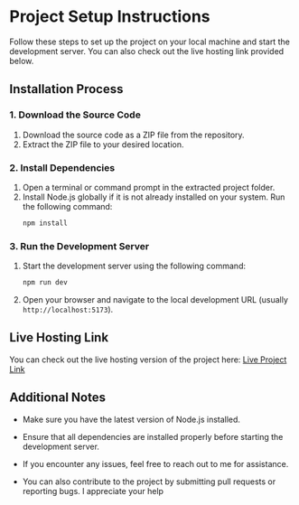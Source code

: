 # Project Setup Instructions

Follow these steps to set up the project on your local machine and start the development server. You can also check out the live hosting link provided below.

## Installation Process

### 1. Download the Source Code

1. Download the source code as a ZIP file from the repository.
2. Extract the ZIP file to your desired location.

### 2. Install Dependencies

1. Open a terminal or command prompt in the extracted project folder.
2. Install Node.js globally if it is not already installed on your system. Run the following command:
   ```bash
   npm install
   ```

### 3. Run the Development Server

1. Start the development server using the following command:
   ```bash
   npm run dev
   ```
2. Open your browser and navigate to the local development URL (usually `http://localhost:5173`).

## Live Hosting Link

You can check out the live hosting version of the project here: [Live Project Link](http://demo-nexlife.netlify.app)

## Additional Notes

- Make sure you have the latest version of Node.js installed.
- Ensure that all dependencies are installed properly before starting the development server.


- If you encounter any issues, feel free to reach out to me for assistance.
- You can also contribute to the project by submitting pull requests or reporting bugs. I appreciate your help

